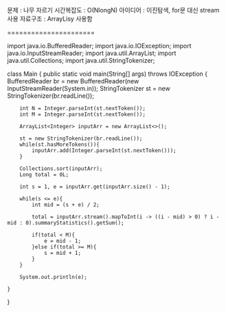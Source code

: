 문제 : 나무 자르기
시간복잡도 : O(NlongN)
아이디어 : 이진탐색, for문 대신 stream 사용
자료구조 : ArrayLisy 사용함



======================

import java.io.BufferedReader;
import java.io.IOException;
import java.io.InputStreamReader;
import java.util.ArrayList;
import java.util.Collections;
import java.util.StringTokenizer;

class Main {
    public static void main(String[] args) throws IOException {
        BufferedReader br = new BufferedReader(new InputStreamReader(System.in));
        StringTokenizer st = new StringTokenizer(br.readLine());

        int N = Integer.parseInt(st.nextToken());
        int M = Integer.parseInt(st.nextToken());

        ArrayList<Integer> inputArr = new ArrayList<>();

        st = new StringTokenizer(br.readLine());
        while(st.hasMoreTokens()){
            inputArr.add(Integer.parseInt(st.nextToken()));
        }

        Collections.sort(inputArr);
        Long total = 0L;

        int s = 1, e = inputArr.get(inputArr.size() - 1);

        while(s <= e){
            int mid = (s + e) / 2;

            total = inputArr.stream().mapToInt(i -> ((i - mid) > 0) ? i - mid : 0).summaryStatistics().getSum();

            if(total < M){
                e = mid - 1;
            }else if(total >= M){
                s = mid + 1;
            }
        }

        System.out.println(e);
        
    }
}
